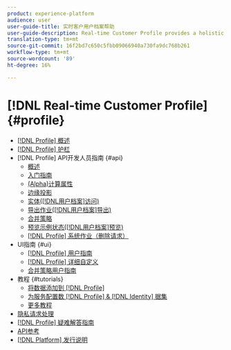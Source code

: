 ```yaml
---
product: experience-platform
audience: user
user-guide-title: 实时客户用户档案帮助
user-guide-description: Real-time Customer Profile provides a holistic view of each individual customer by combining data from multiple channels, including online, offline, CRM, and third-party data. Profile allows you to consolidate your disparate customer data into a unified view offering an actionable, timestamped account of every customer interaction.
translation-type: tm+mt
source-git-commit: 16f2bd7c650c5fbb09066940a730fa9dc768b261
workflow-type: tm+mt
source-wordcount: '89'
ht-degree: 16%

---
```



# [!DNL Real-time Customer Profile] {#profile}

* [[!DNL Profile] 概述](home.md)
* [[!DNL Profile] 护栏](guardrails.md)
* [!DNL Profile] API开发人员指南 {#api}
   * [概述](api/overview.md)
   * [入门指南](api/getting-started.md)
   * [(Alpha)计算属性](api/computed-attributes.md)
   * [边缘投影](api/edge-projections.md)
   * [实体([!DNL用户档案]访问)](api/entities.md)
   * [导出作业([!DNL用户档案]导出)](api/export-jobs.md)
   * [合并策略](api/merge-policies.md)
   * [预览示例状态([!DNL用户档案]预览)](api/preview-sample-status.md)
   * [[!DNL Profile] 系统作业（删除请求）](api/profile-system-jobs.md)
* UI指南 {#ui}
   * [[!DNL Profile] 用户指南](ui/user-guide.md)
   * [[!DNL Profile] 详细自定义](ui/profile-customization.md)
   * [合并策略用户指南](ui/merge-policies.md)
* 教程 {#tutorials}
   * [将数据添加到 [!DNL Profile]](tutorials/add-profile-data.md)
   * [为服务配置数 [!DNL Profile] & [!DNL Identity] 据集](tutorials/dataset-configuration.md)
   * [更多教程](https://docs.adobe.com/content/help/zh-Hans/experience-platform/tutorials/home.html)
* [隐私请求处理](privacy.md)
* [[!DNL Profile] 疑难解答指南](troubleshooting.md)
* [API参考](https://www.adobe.io/apis/experienceplatform/home/api-reference.html#!acpdr/swagger-specs/real-time-customer-profile.yaml)
* [[!DNL Platform] 发行说明](https://www.adobe.com/go/platform-release-notes-en)